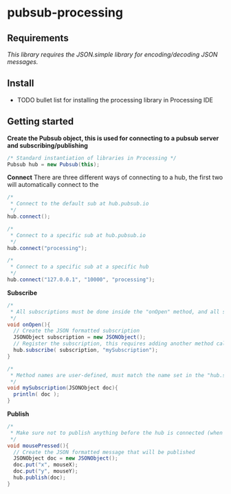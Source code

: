 # pubsub-processing

## Requirements
*This library requires the JSON.simple library for encoding/decoding JSON messages.*

## Install
* TODO bullet list for installing the processing library in Processing IDE

## Getting started

**Create the Pubsub object, this is used for connecting to a pubsub server and subscribing/publishing**

``` java
/* Standard instantiation of libraries in Processing */
Pubsub hub = new Pubsub(this);
```

**Connect**
There are three different ways of connecting to a hub, the first two will automatically connect to the 

``` java
/*
 * Connect to the default sub at hub.pubsub.io
 */
hub.connect();
```

``` java
/*
 * Connect to a specific sub at hub.pubsub.io
 */
hub.connect("processing");
```

``` java
/*
 * Connect to a specific sub at a specific hub
 */
hub.connect("127.0.0.1", "10000", "processing");
```
 
**Subscribe**

``` java
/*
 * All subscriptions must be done inside the "onOpen" method, and all subscriptions must be JSON formatted!
 */
void onOpen(){
  // Create the JSON formatted subscription
  JSONObject subscription = new JSONObject();
  // Register the subscription, this requires adding another method called "mySubscription"
  hub.subscribe( subscription, "mySubscription");
}

/*
 * Method names are user-defined, must match the name set in the "hub.subscribe" method.
 */
void mySubscription(JSONObject doc){
  println( doc );
}
```

**Publish**

``` java
/*
 * Make sure not to publish anything before the hub is connected (when onOpen has been called!), otherwise your application might fail.
 */
void mousePressed(){
  // Create the JSON formatted message that will be published
  JSONObject doc = new JSONObject();
  doc.put("x", mouseX);
  doc.put("y", mouseY);
  hub.publish(doc);
}
```